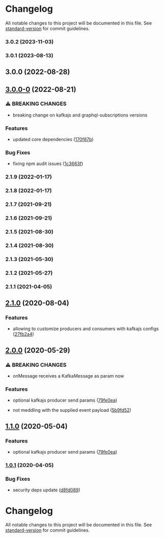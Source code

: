 # Changelog

All notable changes to this project will be documented in this file. See [standard-version](https://github.com/conventional-changelog/standard-version) for commit guidelines.

### 3.0.2 (2023-11-03)

### 3.0.1 (2023-08-13)

## 3.0.0 (2022-08-28)

## [3.0.0-0](https://github.com/tomasAlabes/graphql-kafkajs-subscriptions/compare/v2.1.0...v3.0.0-0) (2022-08-21)


### ⚠ BREAKING CHANGES

* breaking change on kafkajs and graphql-subscriptions versions

### Features

* updated core dependencies ([170f87b](https://github.com/tomasAlabes/graphql-kafkajs-subscriptions/commit/170f87b447abb45f532118dfde417526d6b635d4))


### Bug Fixes

* fixing npm audit issues ([1c3663f](https://github.com/tomasAlabes/graphql-kafkajs-subscriptions/commit/1c3663f607fee2b181578e3c92e0c9eb325530cb))

### 2.1.9 (2022-01-17)

### 2.1.8 (2022-01-17)

### 2.1.7 (2021-09-21)

### 2.1.6 (2021-09-21)

### 2.1.5 (2021-08-30)

### 2.1.4 (2021-08-30)

### 2.1.3 (2021-05-30)

### 2.1.2 (2021-05-27)

### 2.1.1 (2021-04-05)

## [2.1.0](https://github.com/tomasAlabes/graphql-kafkajs-subscriptions/compare/v1.0.1...v2.1.0) (2020-08-04)


### Features

* allowing to customize producers and consumers with kafkajs configs ([27fb2a4](https://github.com/tomasAlabes/graphql-kafkajs-subscriptions/commit/27fb2a42a0c813b80136139c3772ed92b8b32583))

## [2.0.0](https://github.com/tomasAlabes/graphql-kafkajs-subscriptions/compare/v1.0.1...v2.0.0) (2020-05-29)


### ⚠ BREAKING CHANGES

* onMessage receives a KafkaMessage as param now

### Features

* optional kafkajs producer send params ([79fe0ea](https://github.com/tomasAlabes/graphql-kafkajs-subscriptions/commit/79fe0eac83dbbb8e72716d8c69c8eb287e28d96b))


* not meddling with the supplied event payload ([5b9fd52](https://github.com/tomasAlabes/graphql-kafkajs-subscriptions/commit/5b9fd52d2243f7749abf817673e8478345e3565b))

## [1.1.0](https://github.com/tomasAlabes/graphql-kafkajs-subscriptions/compare/v1.0.1...v1.1.0) (2020-05-04)


### Features

* optional kafkajs producer send params ([79fe0ea](https://github.com/tomasAlabes/graphql-kafkajs-subscriptions/commit/79fe0eac83dbbb8e72716d8c69c8eb287e28d96b))

### [1.0.1](https://github.com/tomasAlabes/graphql-kafkajs-subscriptions/compare/v1.0.0...v1.0.1) (2020-04-05)


### Bug Fixes

* security deps update ([d8fd089](https://github.com/tomasAlabes/graphql-kafkajs-subscriptions/commit/d8fd08921135ee4f4e4889582ba591cdbba4363f))

# Changelog

All notable changes to this project will be documented in this file. See [standard-version](https://github.com/conventional-changelog/standard-version) for commit guidelines.
